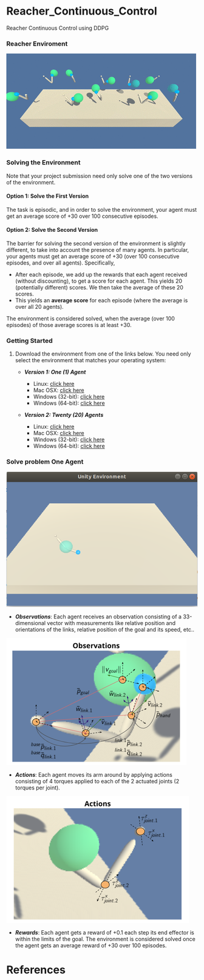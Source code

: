 # Reacher_Continuous_Control
Reacher Continuous Control using DDPG
### Reacher Enviroment
![Reacher](https://github.com/TriKnight/Reacher_Continuous_Control/blob/master/misc/reacher.gif)

### Solving the Environment

Note that your project submission need only solve one of the two versions of the environment. 

#### Option 1: Solve the First Version

The task is episodic, and in order to solve the environment,  your agent must get an average score of +30 over 100 consecutive episodes.

#### Option 2: Solve the Second Version

The barrier for solving the second version of the environment is slightly different, to take into account the presence of many agents.  In particular, your agents must get an average score of +30 (over 100 consecutive episodes, and over all agents).  Specifically,
- After each episode, we add up the rewards that each agent received (without discounting), to get a score for each agent.  This yields 20 (potentially different) scores.  We then take the average of these 20 scores. 
- This yields an **average score** for each episode (where the average is over all 20 agents).

The environment is considered solved, when the average (over 100 episodes) of those average scores is at least +30. 

### Getting Started

1. Download the environment from one of the links below.  You need only select the environment that matches your operating system:

    - **_Version 1: One (1) Agent_**
        - Linux: [click here](https://s3-us-west-1.amazonaws.com/udacity-drlnd/P2/Reacher/one_agent/Reacher_Linux.zip)
        - Mac OSX: [click here](https://s3-us-west-1.amazonaws.com/udacity-drlnd/P2/Reacher/one_agent/Reacher.app.zip)
        - Windows (32-bit): [click here](https://s3-us-west-1.amazonaws.com/udacity-drlnd/P2/Reacher/one_agent/Reacher_Windows_x86.zip)
        - Windows (64-bit): [click here](https://s3-us-west-1.amazonaws.com/udacity-drlnd/P2/Reacher/one_agent/Reacher_Windows_x86_64.zip)

    - **_Version 2: Twenty (20) Agents_**
        - Linux: [click here](https://s3-us-west-1.amazonaws.com/udacity-drlnd/P2/Reacher/Reacher_Linux.zip)
        - Mac OSX: [click here](https://s3-us-west-1.amazonaws.com/udacity-drlnd/P2/Reacher/Reacher.app.zip)
        - Windows (32-bit): [click here](https://s3-us-west-1.amazonaws.com/udacity-drlnd/P2/Reacher/Reacher_Windows_x86.zip)
        - Windows (64-bit): [click here](https://s3-us-west-1.amazonaws.com/udacity-drlnd/P2/Reacher/Reacher_Windows_x86_64.zip)

### Solve problem One Agent 

![One Reacher](https://github.com/TriKnight/Reacher_Continuous_Control/blob/master/misc/one_agent.png)


- ***Observations***: Each agent receives an observation consisting of a 33-dimensional vector with measurements like relative position and orientations of the links, relative position of the goal and its speed, etc..

![Obseravations](https://github.com/TriKnight/Reacher_Continuous_Control/blob/master/misc/img_reacher_environment_observations.png)

- ***Actions***: Each agent moves its arm around by applying actions consisting of 4 torques applied to each of the 2 actuated joints (2 torques per joint).

![Actions](https://github.com/TriKnight/Reacher_Continuous_Control/blob/master/misc/img_reacher_environment_actions.png)

- ***Rewards***: Each agent gets a reward of +0.1 each step its end effector is within the limits of the goal. The environment is considered solved once the agent gets an average reward of +30 over 100 episodes.


# References


